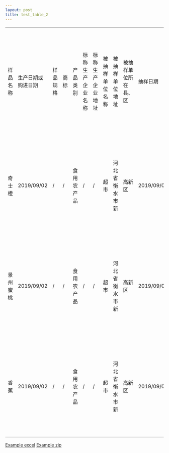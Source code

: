 ```yaml
---
layout: post
title: test_table_2
---
```


|  |  |  |  |  |  |  |  |  |  |  |  |  |
|---|---|---|---|---|---|---|---|---|---|---|---|---|
|样品名称|生产日期或购进日期|样品规格|商标|产品类别|标称生产企业名称|标称生产企业地址|被抽样单位名称|被抽样单位地址|被抽样单位所在县、区|抽样日期|检测机构|检测结果 （如不合格应写明项目、单位、结果、限值）|
|奇士橙|2019/09/02|/|/|食用农产品|/|/|超市|河北省衡水市新|高新区|2019/09/02|泰斯汀检测技术服务有限公司|合格|
|景州蜜桃|2019/09/02|/|/|食用农产品|/|/|超市|河北省衡水市新|高新区|2019/09/02|泰斯汀检测技术服务有限公司|合格|
|香蕉|2019/09/02|/|/|食用农产品|/|/|超市|河北省衡水市新|高新区|2019/09/02|泰斯汀检测技术服务有限公司|合格|


[Example excel]({{site.url}}/assets/ex.xlsx)
[Example zip]({{site.url}}/assets/ex.zip)